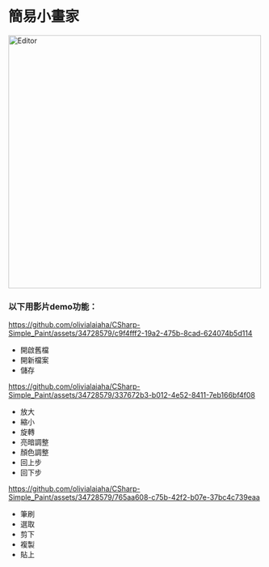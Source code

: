 # 簡易小畫家
<div align="left">
	<img src="https://github.com/olivialaiaha/CSharp-Simple_Paint/assets/34728579/1d1e3c96-f770-4e41-9867-b05d22418489" alt="Editor" width="500">
</div>    


### 以下用影片demo功能：  

https://github.com/olivialaiaha/CSharp-Simple_Paint/assets/34728579/c9f4fff2-19a2-475b-8cad-624074b5d114

- 開啟舊檔  
- 開新檔案  
- 儲存

https://github.com/olivialaiaha/CSharp-Simple_Paint/assets/34728579/337672b3-b012-4e52-8411-7eb166bf4f08
- 放大
- 縮小
- 旋轉
- 亮暗調整
- 顏色調整
- 回上步
- 回下步

https://github.com/olivialaiaha/CSharp-Simple_Paint/assets/34728579/765aa608-c75b-42f2-b07e-37bc4c739eaa
- 筆刷
- 選取
- 剪下
- 複製
- 貼上
